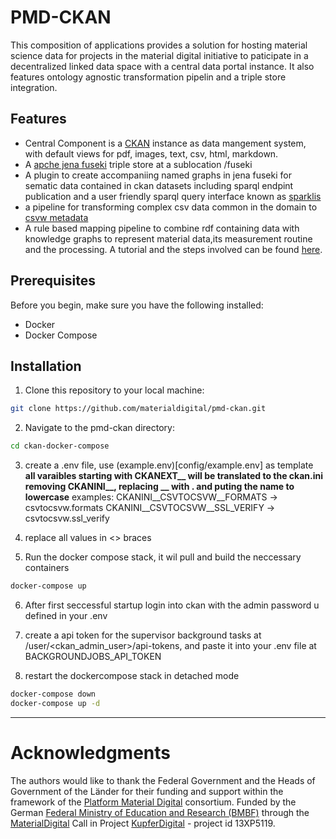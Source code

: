 # PMD-CKAN

This composition of applications provides a solution for hosting material science data for projects in the material digital initiative to paticipate in a decentralized linked data space with a central data portal instance. It also features ontology agnostic transformation pipelin and a triple store integration.

## Features

- Central Component is a [CKAN](https://ckan.org/) instance as data mangement system, with default views for pdf, images, text, csv, html, markdown.
- A [apche jena fuseki](https://jena.apache.org/documentation/fuseki2/) triple store at a sublocation /fuseki
- A plugin to create accompaniing named graphs in jena fuseki for sematic data contained in ckan datasets including sparql endpint publication and a user friendly sparql query interface known as [sparklis](https://github.com/sebferre/sparklis)
- a pipeline for transforming complex csv data common in the domain to [csvw metadata](https://www.w3.org/ns/csvw)
- A rule based mapping pipeline to combine rdf containing data with knowledge graphs to represent material data,its measurement routine and the processing. A tutorial and the steps involved can be found [here](https://github.com/Mat-O-Lab/IOFMaterialsTutorial).

## Prerequisites

Before you begin, make sure you have the following installed:

- Docker
- Docker Compose

## Installation

1. Clone this repository to your local machine:
```bash
git clone https://github.com/materialdigital/pmd-ckan.git
```

2. Navigate to the pmd-ckan directory:
```bash
cd ckan-docker-compose
```

3. create a .env file, use (example.env)[config/example.env] as template
**all varaibles starting with CKANEXT__ will be translated to the ckan.ini removing CKANINI__, replacing __ with . and puting the name to lowercase**
examples:
CKANINI__CSVTOCSVW__FORMATS -> csvtocsvw.formats 
CKANINI__CSVTOCSVW__SSL_VERIFY -> csvtocsvw.ssl_verify 

4. replace all values in <> braces

5. Run the docker compose stack, it wil pull and build the neccessary containers
```bash
docker-compose up
```
6. After first seccessful startup login into ckan with the admin password u defined in your .env

7. create a api token for the supervisor background tasks at /user/<ckan_admin_user>/api-tokens, and paste it into your .env file at BACKGROUNDJOBS_API_TOKEN
8. restart the dockercompose stack in detached mode
```bash
docker-compose down
docker-compose up -d
```
---
# Acknowledgments
The authors would like to thank the Federal Government and the Heads of Government of the Länder for their funding and support within the framework of the [Platform Material Digital](https://www.materialdigital.de) consortium. Funded by the German [Federal Ministry of Education and Research (BMBF)](https://www.bmbf.de/bmbf/en/) through the [MaterialDigital](https://www.bmbf.de/SharedDocs/Publikationen/de/bmbf/5/31701_MaterialDigital.pdf?__blob=publicationFile&v=5) Call in Project [KupferDigital](https://www.materialdigital.de/project/1) - project id 13XP5119.
